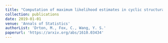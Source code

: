 ```yaml
---
title: "Computation of maximum likelihood estimates in cyclic structural equation models"
collection: publications
date: 2019-01-01
venue: 'Annals of Statistics'
authorList: 'Drton, M., Fox, C., Wang, Y. S.'
paperurl: 'https://arxiv.org/abs/1610.03434'
---
```

